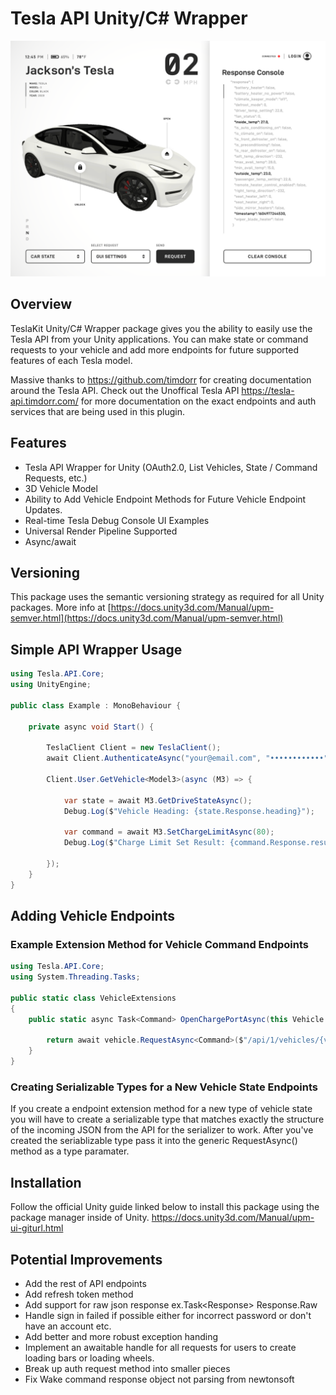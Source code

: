 # Tesla API Unity/C# Wrapper

![Examples/Images/ConsoleMock.png](Examples/Images/ConsoleMock.png)

## Overview

TeslaKit Unity/C# Wrapper package gives you the ability to easily use the Tesla API from your Unity applications. You can make state or command requests to your vehicle and add more endpoints for future supported features of each Tesla model.

Massive thanks to https://github.com/timdorr for creating documentation around the Tesla API. Check out the Unoffical Tesla API https://tesla-api.timdorr.com/ for more documentation on the exact endpoints and auth services that are being used in this plugin.

## Features

- Tesla API Wrapper for Unity (OAuth2.0, List Vehicles, State / Command Requests, etc.)
- 3D Vehicle Model
- Ability to Add Vehicle Endpoint Methods for Future Vehicle Endpoint Updates.
- Real-time Tesla Debug Console UI Examples
- Universal Render Pipeline Supported
- Async/await

## Versioning

This package uses the semantic versioning strategy as required for all Unity packages. More info at [https://docs.unity3d.com/Manual/upm-semver.html](https://docs.unity3d.com/Manual/upm-semver.html)

## Simple API Wrapper Usage

```csharp
using Tesla.API.Core;
using UnityEngine;

public class Example : MonoBehaviour {

    private async void Start() {

        TeslaClient Client = new TeslaClient();
        await Client.AuthenticateAsync("your@email.com", "••••••••••••");

        Client.User.GetVehicle<Model3>(async (M3) => {

            var state = await M3.GetDriveStateAsync();
            Debug.Log($"Vehicle Heading: {state.Response.heading}");

            var command = await M3.SetChargeLimitAsync(80);
            Debug.Log($"Charge Limit Set Result: {command.Response.result}");

        });
    }
}
```

## Adding Vehicle Endpoints

### Example Extension Method for Vehicle Command Endpoints

```csharp
using Tesla.API.Core;
using System.Threading.Tasks;

public static class VehicleExtensions
{
    public static async Task<Command> OpenChargePortAsync(this Vehicle vehicle) {

        return await vehicle.RequestAsync<Command>($"/api/1/vehicles/{vehicle.Id}/command/charge_port_door_open");
    }
}
```

### Creating Serializable Types for a New Vehicle State Endpoints

If you create a endpoint extension method for a new type of vehicle state you will have to create a serializable type that matches exactly the structure of the incoming JSON from the API for the serializer to work. After you've created the seriablizable type pass it into the generic RequestAsync<T>() method as a type paramater.

## Installation

Follow the official Unity guide linked below to install this package using the package manager inside of Unity.
https://docs.unity3d.com/Manual/upm-ui-giturl.html

## Potential Improvements

- Add the rest of API endpoints
- Add refresh token method
- Add support for raw json response ex.Task<Response<T>> Response.Raw
- Handle sign in failed if possible either for incorrect password or don't have an account etc.
- Add better and more robust exception handing
- Implement an awaitable handle for all requests for users to create loading bars or loading wheels.
- Break up auth request method into smaller pieces
- Fix Wake command response object not parsing from newtonsoft
